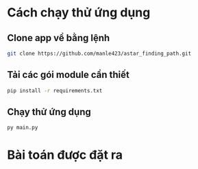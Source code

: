 # Cách chạy thử ứng dụng

## Clone app về bằng lệnh
```bash
git clone https://github.com/manle423/astar_finding_path.git
```

## Tải các gói module cần thiết
```bash
pip install -r requirements.txt
```

## Chạy thử ứng dụng
```bash
py main.py
```

# Bài toán được đặt ra
